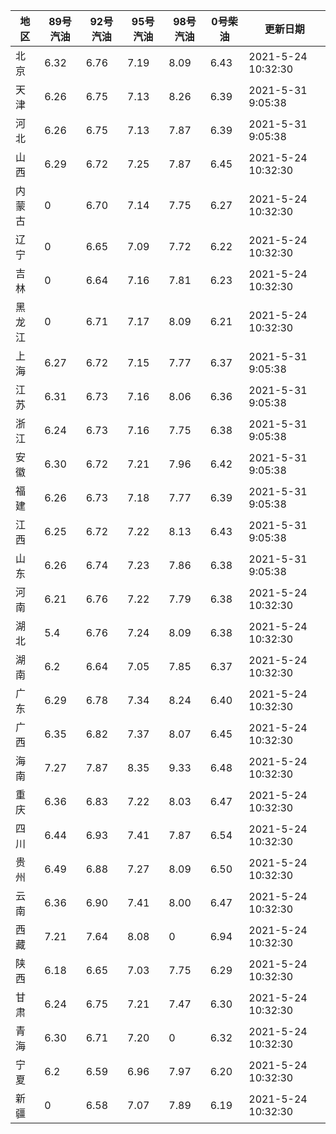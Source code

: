 | 地区 | 89号汽油 | 92号汽油 | 95号汽油 | 98号汽油 | 0号柴油 | 更新日期 |
| --- | --- | --- | --- | --- | --- | --- |
| 北京 | 6.32 | 6.76 | 7.19 | 8.09 | 6.43 | 2021-5-24 10:32:30 |
| 天津 | 6.26 | 6.75 | 7.13 | 8.26 | 6.39 | 2021-5-31 9:05:38 |
| 河北 | 6.26 | 6.75 | 7.13 | 7.87 | 6.39 | 2021-5-31 9:05:38 |
| 山西 | 6.29 | 6.72 | 7.25 | 7.87 | 6.45 | 2021-5-24 10:32:30 |
| 内蒙古 | 0 | 6.70 | 7.14 | 7.75 | 6.27 | 2021-5-24 10:32:30 |
| 辽宁 | 0 | 6.65 | 7.09 | 7.72 | 6.22 | 2021-5-24 10:32:30 |
| 吉林 | 0 | 6.64 | 7.16 | 7.81 | 6.23 | 2021-5-24 10:32:30 |
| 黑龙江 | 0 | 6.71 | 7.17 | 8.09 | 6.21 | 2021-5-24 10:32:30 |
| 上海 | 6.27 | 6.72 | 7.15 | 7.77 | 6.37 | 2021-5-31 9:05:38 |
| 江苏 | 6.31 | 6.73 | 7.16 | 8.06 | 6.36 | 2021-5-31 9:05:38 |
| 浙江 | 6.24 | 6.73 | 7.16 | 7.75 | 6.38 | 2021-5-31 9:05:38 |
| 安徽 | 6.30 | 6.72 | 7.21 | 7.96 | 6.42 | 2021-5-31 9:05:38 |
| 福建 | 6.26 | 6.73 | 7.18 | 7.77 | 6.39 | 2021-5-31 9:05:38 |
| 江西 | 6.25 | 6.72 | 7.22 | 8.13 | 6.43 | 2021-5-31 9:05:38 |
| 山东 | 6.26 | 6.74 | 7.23 | 7.86 | 6.38 | 2021-5-31 9:05:38 |
| 河南 | 6.21 | 6.76 | 7.22 | 7.79 | 6.38 | 2021-5-24 10:32:30 |
| 湖北 | 5.4 | 6.76 | 7.24 | 8.09 | 6.38 | 2021-5-24 10:32:30 |
| 湖南 | 6.2 | 6.64 | 7.05 | 7.85 | 6.37 | 2021-5-24 10:32:30 |
| 广东 | 6.29 | 6.78 | 7.34 | 8.24 | 6.40 | 2021-5-24 10:32:30 |
| 广西 | 6.35 | 6.82 | 7.37 | 8.07 | 6.45 | 2021-5-24 10:32:30 |
| 海南 | 7.27 | 7.87 | 8.35 | 9.33 | 6.48 | 2021-5-24 10:32:30 |
| 重庆 | 6.36 | 6.83 | 7.22 | 8.03 | 6.47 | 2021-5-24 10:32:30 |
| 四川 | 6.44  | 6.93  | 7.41 | 7.87 | 6.54 | 2021-5-24 10:32:30 |
| 贵州 | 6.49 | 6.88 | 7.27 | 8.09 | 6.50 | 2021-5-24 10:32:30 |
| 云南 | 6.36  | 6.90  | 7.41  | 8.00 | 6.47  | 2021-5-24 10:32:30 |
| 西藏 | 7.21 | 7.64 | 8.08 | 0 | 6.94 | 2021-5-24 10:32:30 |
| 陕西 | 6.18 | 6.65 | 7.03 | 7.75 | 6.29 | 2021-5-24 10:32:30 |
| 甘肃 | 6.24 | 6.75 | 7.21 | 7.47 | 6.30 | 2021-5-24 10:32:30 |
| 青海 | 6.30 | 6.71 | 7.20 | 0 | 6.32 | 2021-5-24 10:32:30 |
| 宁夏 | 6.2 | 6.59 | 6.96 | 7.97 | 6.20 | 2021-5-24 10:32:30 |
| 新疆 | 0 | 6.58 | 7.07 | 7.89 | 6.19 | 2021-5-24 10:32:30 |
